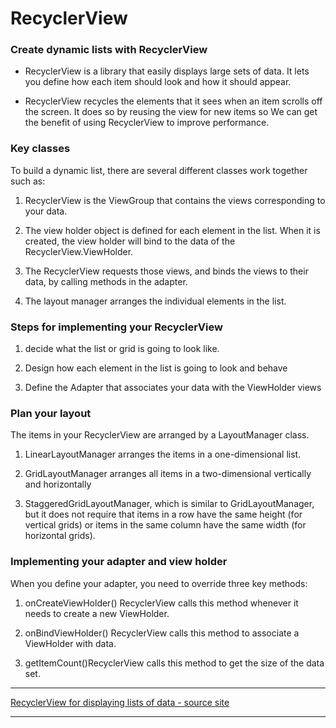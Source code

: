 # RecyclerView

### Create dynamic lists with RecyclerView   

* RecyclerView is a library that easily displays large sets of data. It lets you define how each item should look and how it should appear.

* RecyclerView recycles the elements that it sees when an item scrolls off the screen. It does so by reusing the view for new items so We can get the benefit of using RecyclerView to improve performance.

### Key classes

To build a dynamic list, there are several different classes work together such as:


1. RecyclerView is the ViewGroup that contains the views corresponding to your data.

2. The view holder object is defined for each element in the list. When it is created, the view holder will bind to the data of the RecyclerView.ViewHolder.

3. The RecyclerView requests those views, and binds the views to their data, by calling methods in the adapter.

4. The layout manager arranges the individual elements in the list.

### Steps for implementing your RecyclerView

1. decide what the list or grid is going to look like.

2. Design how each element in the list is going to look and behave

3. Define the Adapter that associates your data with the ViewHolder views

### Plan your layout

The items in your RecyclerView are arranged by a LayoutManager class.

1. LinearLayoutManager arranges the items in a one-dimensional list.

2. GridLayoutManager arranges all items in a two-dimensional vertically and horizontally

3. StaggeredGridLayoutManager, which is similar to GridLayoutManager, but it does not require that items in a row have the same height (for vertical grids) or items in the same column have the same width (for horizontal grids).


### Implementing your adapter and view holder

When you define your adapter, you need to override three key methods:

1. onCreateViewHolder() RecyclerView calls this method whenever it needs to create a new ViewHolder.

2. onBindViewHolder() RecyclerView calls this method to associate a ViewHolder with data.

3. getItemCount()RecyclerView calls this method to get the size of the data set.

**************
[RecyclerView for displaying lists of data - source site](https://developer.android.com/guide/topics/ui/layout/recyclerview#java)

**************
